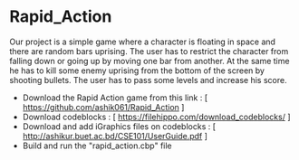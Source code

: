 # Rapid_Action

Our project is a simple game where a character is floating in space and there are random bars uprising. The user has to restrict the character from falling down or going up by moving one bar from another. At the same time he has to kill some enemy uprising from the bottom of the screen by shooting bullets. The user has to pass some levels and increase his score. 

* Download the Rapid Action game from this link : [ https://github.com/ashik061/Rapid_Action ]
* Download codeblocks : [ https://filehippo.com/download_codeblocks/ ]
* Download and add iGraphics files on codeblocks : [ http://ashikur.buet.ac.bd/CSE101/UserGuide.pdf ]
* Build and run the "rapid_action.cbp" file
